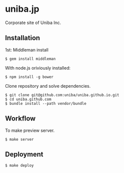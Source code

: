 # uniba.jp

Corporate site of Uniba Inc.

## Installation

1st: Middleman install

    $ gem install middleman

With node.js oriviously installed:

    $ npm install -g bower

Clone repository and solve dependencies.

    $ git clone git@github.com:uniba/uniba.github.io.git
    $ cd uniba.github.com
    $ bundle install --path vendor/bundle

## Workflow

To make preview server.

    $ make server

## Deployment

    $ make deploy
